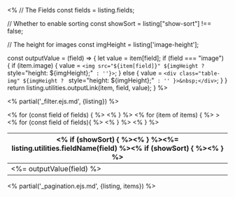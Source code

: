 <%
// The Fields
const fields = listing.fields;

// Whether to enable sorting
const showSort = listing["show-sort"] !== false;

// The height for images
const imgHeight = listing['image-height'];

const outputValue = (field) => {
let value = item[field];
if (field === "image") {
if (item.image) {
value = `<img src="${item[field]}" ${imgHeight ? ` style="height: ${imgHeight};"` : ''}>`;
} else {
value = `<div class="table-img" ${imgHeight ? ` style="height: ${imgHeight};"` : '' }>&nbsp;</div>`;
}
}
return listing.utilities.outputLink(item, field, value);
}
%>

<% partial('\_filter.ejs.md', {listing}) %>

<table class="quarto-listing-table table">
<thead>
<tr>
<% for (const field of fields) { %>
<th>
<% if (showSort) { %><a class="sort" data-sort="<%-listing.utilities.sortTarget(field)%>" onclick="return false;"><% } %><%= listing.utilities.fieldName(field) %><% if (showSort) { %></a><% } %>
</th>
<% } %>
</tr>
</thead>
<tbody class="list">
<% for (item of items) { %>
<tr <%= listing.utilities.metadataAttrs(item) %>>
<% for (const field of fields){ %>
<td class="listing-<%- field %>">
<%= outputValue(field) %>
</td>
<% } %>
</tr>
<% } %>
</tbody>
</table>

<% partial('\_pagination.ejs.md', {listing, items}) %>
